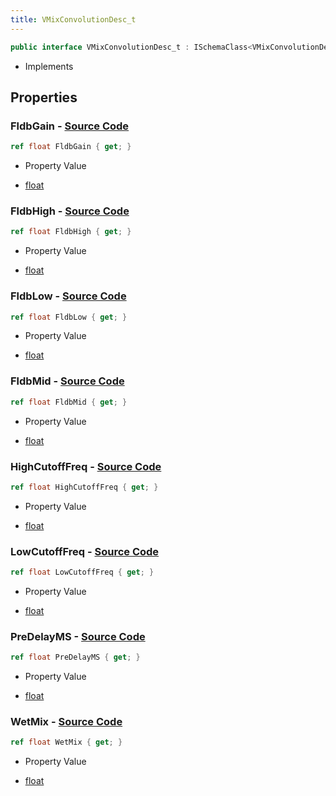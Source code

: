 ```yaml
---
title: VMixConvolutionDesc_t
---
```


```csharp
public interface VMixConvolutionDesc_t : ISchemaClass<VMixConvolutionDesc_t>, ISchemaField, ISchemaClass, INativeHandle
```

- Implements

## Properties

### **FldbGain** - [Source Code](https://github.com/swiftly-solution/swiftlys2/blob/main/managed/src/SwiftlyS2.Generated/Schemas/Interfaces/VMixConvolutionDesc_t.cs#L16)

```csharp
ref float FldbGain { get; }
```

- Property Value

- [float](https://learn.microsoft.com/dotnet/api/system.single)

### **FldbHigh** - [Source Code](https://github.com/swiftly-solution/swiftlys2/blob/main/managed/src/SwiftlyS2.Generated/Schemas/Interfaces/VMixConvolutionDesc_t.cs#L26)

```csharp
ref float FldbHigh { get; }
```

- Property Value

- [float](https://learn.microsoft.com/dotnet/api/system.single)

### **FldbLow** - [Source Code](https://github.com/swiftly-solution/swiftlys2/blob/main/managed/src/SwiftlyS2.Generated/Schemas/Interfaces/VMixConvolutionDesc_t.cs#L22)

```csharp
ref float FldbLow { get; }
```

- Property Value

- [float](https://learn.microsoft.com/dotnet/api/system.single)

### **FldbMid** - [Source Code](https://github.com/swiftly-solution/swiftlys2/blob/main/managed/src/SwiftlyS2.Generated/Schemas/Interfaces/VMixConvolutionDesc_t.cs#L24)

```csharp
ref float FldbMid { get; }
```

- Property Value

- [float](https://learn.microsoft.com/dotnet/api/system.single)

### **HighCutoffFreq** - [Source Code](https://github.com/swiftly-solution/swiftlys2/blob/main/managed/src/SwiftlyS2.Generated/Schemas/Interfaces/VMixConvolutionDesc_t.cs#L30)

```csharp
ref float HighCutoffFreq { get; }
```

- Property Value

- [float](https://learn.microsoft.com/dotnet/api/system.single)

### **LowCutoffFreq** - [Source Code](https://github.com/swiftly-solution/swiftlys2/blob/main/managed/src/SwiftlyS2.Generated/Schemas/Interfaces/VMixConvolutionDesc_t.cs#L28)

```csharp
ref float LowCutoffFreq { get; }
```

- Property Value

- [float](https://learn.microsoft.com/dotnet/api/system.single)

### **PreDelayMS** - [Source Code](https://github.com/swiftly-solution/swiftlys2/blob/main/managed/src/SwiftlyS2.Generated/Schemas/Interfaces/VMixConvolutionDesc_t.cs#L18)

```csharp
ref float PreDelayMS { get; }
```

- Property Value

- [float](https://learn.microsoft.com/dotnet/api/system.single)

### **WetMix** - [Source Code](https://github.com/swiftly-solution/swiftlys2/blob/main/managed/src/SwiftlyS2.Generated/Schemas/Interfaces/VMixConvolutionDesc_t.cs#L20)

```csharp
ref float WetMix { get; }
```

- Property Value

- [float](https://learn.microsoft.com/dotnet/api/system.single)

